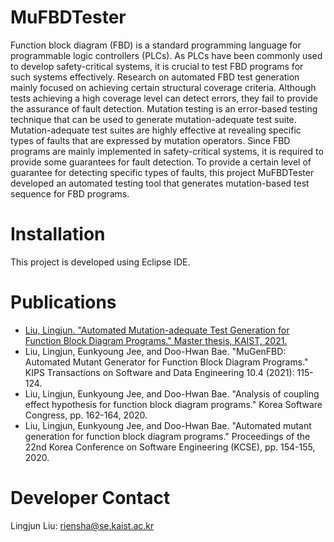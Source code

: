 # MuFBDTester
Function block diagram (FBD) is a standard programming language for programmable logic controllers (PLCs). As PLCs have been commonly used to develop safety-critical systems, it is crucial to test FBD programs for such systems effectively. Research on automated FBD test generation mainly focused on achieving certain structural coverage criteria. Although tests achieving a high coverage level can detect errors, they fail to provide the assurance of fault detection. Mutation testing is an error-based testing technique that can be used to generate mutation-adequate test suite. Mutation-adequate test suites are highly effective at revealing specific types of faults that are expressed by mutation operators. Since FBD programs are mainly implemented in safety-critical systems, it is required to provide some guarantees for fault detection. To provide a certain level of guarantee for detecting specific types of faults, this project MuFBDTester developed an automated testing tool that generates mutation-based test sequence for FBD programs.

# Installation
This project is developed using Eclipse IDE.

# Publications
- [Liu, Lingjun. "Automated Mutation-adequate Test Generation for Function Block Diagram Programs." Master thesis, KAIST, 2021.](https://www.researchgate.net/publication/358164206_Automated_Mutation-adequate_Test_Generation_for_Function_Block_Diagram_Programs)
- Liu, Lingjun, Eunkyoung Jee, and Doo-Hwan Bae. "MuGenFBD: Automated Mutant Generator for Function Block Diagram Programs." KIPS Transactions on Software and Data Engineering 10.4 (2021): 115-124.
- Liu, Lingjun, Eunkyoung Jee, and Doo-Hwan Bae. "Analysis of coupling effect hypothesis for function block diagram programs." Korea Software Congress, pp. 162-164, 2020.
- Liu, Lingjun, Eunkyoung Jee, and Doo-Hwan Bae. "Automated mutant generation for function block diagram programs." Proceedings of the 22nd Korea Conference on Software Engineering (KCSE), pp. 154-155, 2020.

# Developer Contact
Lingjun Liu: riensha@se.kaist.ac.kr
